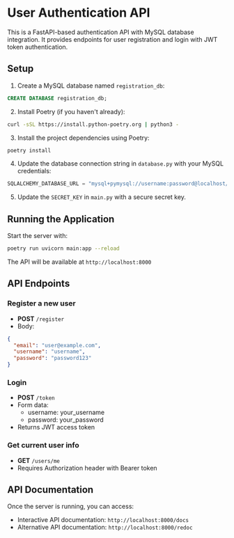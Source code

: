 # User Authentication API

This is a FastAPI-based authentication API with MySQL database integration. It provides endpoints for user registration and login with JWT token authentication.

## Setup

1. Create a MySQL database named `registration_db`:

```sql
CREATE DATABASE registration_db;
```

2. Install Poetry (if you haven't already):

```bash
curl -sSL https://install.python-poetry.org | python3 -
```

3. Install the project dependencies using Poetry:

```bash
poetry install
```

4. Update the database connection string in `database.py` with your MySQL credentials:

```python
SQLALCHEMY_DATABASE_URL = "mysql+pymysql://username:password@localhost/registration_db"
```

5. Update the `SECRET_KEY` in `main.py` with a secure secret key.

## Running the Application

Start the server with:

```bash
poetry run uvicorn main:app --reload
```

The API will be available at `http://localhost:8000`

## API Endpoints

### Register a new user

- **POST** `/register`
- Body:

```json
{
  "email": "user@example.com",
  "username": "username",
  "password": "password123"
}
```

### Login

- **POST** `/token`
- Form data:
  - username: your_username
  - password: your_password
- Returns JWT access token

### Get current user info

- **GET** `/users/me`
- Requires Authorization header with Bearer token

## API Documentation

Once the server is running, you can access:

- Interactive API documentation: `http://localhost:8000/docs`
- Alternative API documentation: `http://localhost:8000/redoc`
